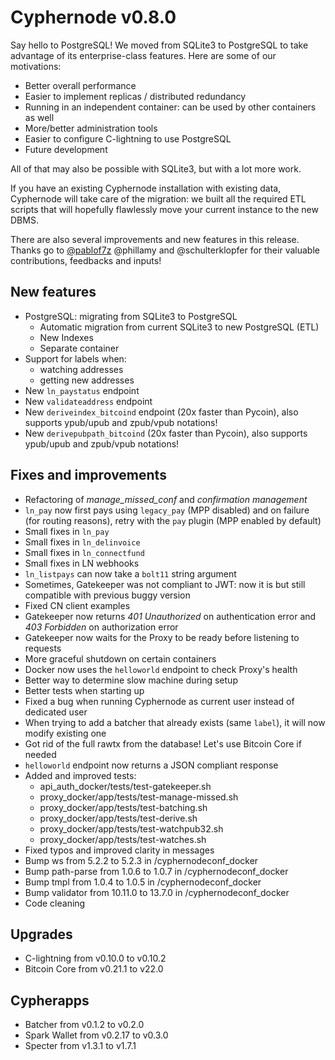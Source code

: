# Cyphernode v0.8.0

Say hello to PostgreSQL!  We moved from SQLite3 to PostgreSQL to take advantage of its enterprise-class features.  Here are some of our motivations:

- Better overall performance
- Easier to implement replicas / distributed redundancy
- Running in an independent container: can be used by other containers as well
- More/better administration tools
- Easier to configure C-lightning to use PostgreSQL
- Future development

All of that may also be possible with SQLite3, but with a lot more work.

If you have an existing Cyphernode installation with existing data, Cyphernode will take care of the migration: we built all the required ETL scripts that will hopefully flawlessly move your current instance to the new DBMS.

There are also several improvements and new features in this release.  Thanks go to [@pablof7z](https://twitter.com/pablof7z) @phillamy and @schulterklopfer for their valuable contributions, feedbacks and inputs!

## New features

- PostgreSQL: migrating from SQLite3 to PostgreSQL
  - Automatic migration from current SQLite3 to new PostgreSQL (ETL)
  - New Indexes
  - Separate container
- Support for labels when:
  - watching addresses
  - getting new addresses
- New `ln_paystatus` endpoint
- New `validateaddress` endpoint
- New `deriveindex_bitcoind` endpoint (20x faster than Pycoin), also supports ypub/upub and zpub/vpub notations!
- New `derivepubpath_bitcoind` (20x faster than Pycoin), also supports ypub/upub and zpub/vpub notations!

## Fixes and improvements

- Refactoring of _manage_missed_conf_ and _confirmation management_
- `ln_pay` now first pays using `legacy_pay` (MPP disabled) and on failure (for routing reasons), retry with the `pay` plugin (MPP enabled by default)
- Small fixes in `ln_pay`
- Small fixes in `ln_delinvoice`
- Small fixes in `ln_connectfund`
- Small fixes in LN webhooks
- `ln_listpays` can now take a `bolt11` string argument
- Sometimes, Gatekeeper was not compliant to JWT: now it is but still compatible with previous buggy version
- Fixed CN client examples
- Gatekeeper now returns _401 Unauthorized_ on authentication error and _403 Forbidden_ on authorization error
- Gatekeeper now waits for the Proxy to be ready before listening to requests
- More graceful shutdown on certain containers
- Docker now uses the `helloworld` endpoint to check Proxy's health
- Better way to determine slow machine during setup
- Better tests when starting up
- Fixed a bug when running Cyphernode as current user instead of dedicated user
- When trying to add a batcher that already exists (same `label`), it will now modify existing one
- Got rid of the full rawtx from the database!  Let's use Bitcoin Core if needed
- `helloworld` endpoint now returns a JSON compliant response
- Added and improved tests:
  - api_auth_docker/tests/test-gatekeeper.sh
  - proxy_docker/app/tests/test-manage-missed.sh
  - proxy_docker/app/tests/test-batching.sh
  - proxy_docker/app/tests/test-derive.sh
  - proxy_docker/app/tests/test-watchpub32.sh
  - proxy_docker/app/tests/test-watches.sh
- Fixed typos and improved clarity in messages
- Bump ws from 5.2.2 to 5.2.3 in /cyphernodeconf_docker
- Bump path-parse from 1.0.6 to 1.0.7 in /cyphernodeconf_docker
- Bump tmpl from 1.0.4 to 1.0.5 in /cyphernodeconf_docker
- Bump validator from 10.11.0 to 13.7.0 in /cyphernodeconf_docker
- Code cleaning

## Upgrades

- C-lightning from v0.10.0 to v0.10.2
- Bitcoin Core from v0.21.1 to v22.0

## Cypherapps

- Batcher from v0.1.2 to v0.2.0
- Spark Wallet from v0.2.17 to v0.3.0
- Specter from v1.3.1 to v1.7.1
